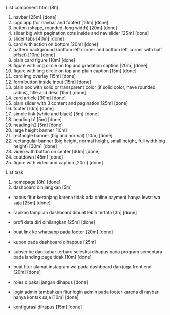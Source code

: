 List component html [8h]
1. navbar [25m] [done]
2. logo app (for navbar and footer) [10m] [done]
3. button (shape, rounded, long width) [20m] [done]
4. slider big with pagination dots inside and nav slider [25m] [done]
5. slider tabs [40m] [done]
6. card with action on bottom [20m] [done]
7. pattern background (bottom left corner and bottom left corner with half
   offset) [10m] [done]
8. plain card figure [10m] [done]
9. figure with img circle on top and gradation caption [20m] [done]
10. figure with img circle on top and plain caption [15m] [done]
11. card img overlay [15m] [done]
12. form button inside input [15m] [done]
13. plain box with solid or transparent color (if solid color, have rounded
    radius), title and desc [15m] [done]
14. card article [30m] [done]
15. plain slider with 3 content and pagination [25m] [done]
16. footer [10m] [done]
17. simple link (white and black) [5m] [done]
18. heading h1 [5m] [done]
19. heading h2 [5m] [done]
21. large height banner [10m]
22. rectangle banner (big and normal) [10m] [done]
23. rectangular banner (big height, normal height, small height, full width big height) [30m] [done]
24. video with button on center [40m] [done]
25. coutdown [45m] [done]
26. figure with video and caption [20m] [done]

List task
1. homepage [8h] [done]
2. dashboard dihilangkan [5m]

- hapus fitur keranjang karena tidak ada online payment hanya lewat wa saja [25m] [done]

- rapikan tampilan dashboard dibuat lebih tertata [3h] [done]

- profi data diri dihilangkan [25m] [done]

- buat link ke whatsapp pada footer [20m] [done]

- kupon pada dashboard dihappus [25m]

- subscribe dan kabar terbaru selesksi  dihapus pada program sementara pada
  landing page tidak [10m] [done]

- buat fitur alamat instagram wa pada dashboard dan juga front end [20m] [done]

- roles dipakai jangan dihapus [done]

- login admin tambahkan fitur login admin pada footer karena di navbar hanya
  kontak saja [10m] [done]

- konfigurasi dihapus [15m] [done]